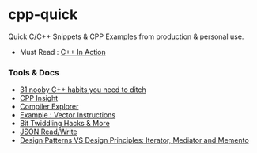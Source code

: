 # cpp-quick

Quick C/C++ Snippets &amp; CPP Examples from production & personal use.

- Must Read : [C++ In Action](https://www.amazon.in/C-Action-Industrial-Strength-Programming-Techniques/dp/0201699486)

### Tools & Docs

- [31 nooby C++ habits you need to ditch](https://www.youtube.com/watch?v=i_wDa2AS_8w)
- [CPP Insight](https://cppinsights.io/)
- [Compiler Explorer](https://godbolt.org/)
- [Example : Vector Instructions](https://github.com/vectorclass)
- [Bit Twiddling Hacks & More](https://github.com/lancetw/ebook-1/blob/master/02_algorithm/Hacker's%20Delight%202nd%20Edition.pdf)
- [JSON Read/Write](https://github.com/nlohmann/json#conversion-from-stl-containers)
- [Design Patterns VS Design Principles: Iterator, Mediator and Memento](https://www.fluentcpp.com/2021/09/12/design-patterns-vs-design-principles-iterator-mediator-and-memento/)
